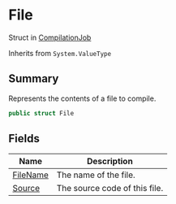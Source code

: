 # File

Struct in [CompilationJob](../)

Inherits from `System.ValueType`

## Summary

Represents the contents of a file to compile.

```csharp
public struct File
```

## Fields

| Name                                                      | Description                   |
| --------------------------------------------------------- | ----------------------------- |
| [FileName](yarn.compiler.compilationjob.file.filename.md) | The name of the file.         |
| [Source](yarn.compiler.compilationjob.file.source.md)     | The source code of this file. |
